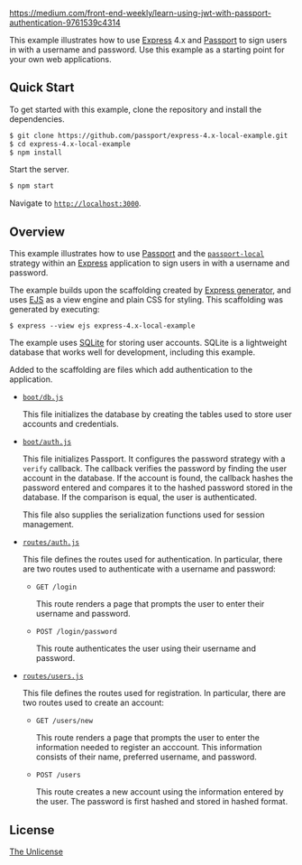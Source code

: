 https://medium.com/front-end-weekly/learn-using-jwt-with-passport-authentication-9761539c4314

This example illustrates how to use [Express](https://expressjs.com) 4.x and
[Passport](https://www.passportjs.org) to sign users in with a username and
password.  Use this example as a starting point for your own web applications.

## Quick Start

To get started with this example, clone the repository and install the
dependencies.

```bash
$ git clone https://github.com/passport/express-4.x-local-example.git
$ cd express-4.x-local-example
$ npm install
```

Start the server.

```bash
$ npm start
```

Navigate to [`http://localhost:3000`](http://localhost:3000).

## Overview

This example illustrates how to use [Passport](https://www.passportjs.org) and
the [`passport-local`](https://www.passportjs.org/packages/passport-local/)
strategy within an [Express](https://expressjs.com) application to sign users in
with a username and password.

The example builds upon the scaffolding created by [Express generator](https://expressjs.com/en/starter/generator.html),
and uses [EJS](https://ejs.co) as a view engine and plain CSS for styling.  This
scaffolding was generated by executing:

```
$ express --view ejs express-4.x-local-example
```

The example uses [SQLite](https://www.sqlite.org) for storing user accounts.
SQLite is a lightweight database that works well for development, including this
example.

Added to the scaffolding are files which add authentication to the application.

* [`boot/db.js`](boot/db.js)

  This file initializes the database by creating the tables used to store user
  accounts and credentials.
  
* [`boot/auth.js`](boot/auth.js)

  This file initializes Passport.  It configures the password strategy with a
  `verify` callback.  The callback verifies the password by finding the user
  account in the database.  If the account is found, the callback hashes the
  password entered and compares it to the hashed password stored in the
  database.  If the comparison is equal, the user is authenticated.
  
  This file also supplies the serialization functions used for session
  management.

* [`routes/auth.js`](routes/auth.js)

  This file defines the routes used for authentication.  In particular, there
  are two routes used to authenticate with a username and password:
  
  - `GET /login`
  
    This route renders a page that prompts the user to enter their username and
    password.
  
  - `POST /login/password`
  
    This route authenticates the user using their username and password.

* [`routes/users.js`](routes/users.js)

  This file defines the routes used for registration.  In particular, there are
  two routes used to create an account:
  
  - `GET /users/new`
  
    This route renders a page that prompts the user to enter the information
    needed to register an acccount.  This information consists of their name,
    preferred username, and password.
  
  - `POST /users`
  
    This route creates a new account using the information entered by the user.
    The password is first hashed and stored in hashed format.

## License

[The Unlicense](https://opensource.org/licenses/unlicense)
